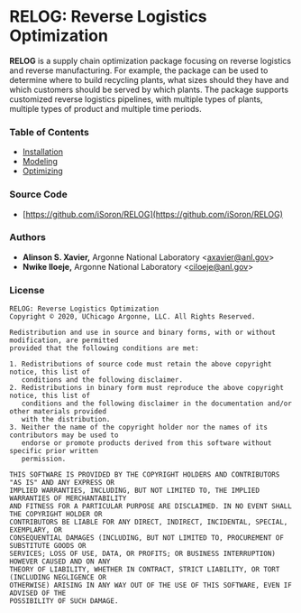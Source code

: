 # RELOG: Reverse Logistics Optimization


**RELOG** is a supply chain optimization package focusing on reverse logistics and reverse manufacturing. For example, the package can be used to determine where to build recycling plants, what sizes should they have and which customers should be served by which plants. The package supports customized reverse logistics pipelines, with multiple types of plants, multiple types of product and multiple time periods.

### Table of Contents

  * [Installation](install.md)
  * [Modeling](model.md)
  * [Optimizing](optimize.md)
  
### Source Code

  * [https://github.com/iSoron/RELOG](https://github.com/iSoron/RELOG)

### Authors
* **Alinson S. Xavier,** Argonne National Laboratory <<axavier@anl.gov>>
* **Nwike Iloeje,** Argonne National Laboratory <<ciloeje@anl.gov>>

### License

```text
RELOG: Reverse Logistics Optimization
Copyright © 2020, UChicago Argonne, LLC. All Rights Reserved.

Redistribution and use in source and binary forms, with or without modification, are permitted
provided that the following conditions are met:

1. Redistributions of source code must retain the above copyright notice, this list of
   conditions and the following disclaimer.
2. Redistributions in binary form must reproduce the above copyright notice, this list of
   conditions and the following disclaimer in the documentation and/or other materials provided
   with the distribution.
3. Neither the name of the copyright holder nor the names of its contributors may be used to
   endorse or promote products derived from this software without specific prior written
   permission.

THIS SOFTWARE IS PROVIDED BY THE COPYRIGHT HOLDERS AND CONTRIBUTORS "AS IS" AND ANY EXPRESS OR
IMPLIED WARRANTIES, INCLUDING, BUT NOT LIMITED TO, THE IMPLIED WARRANTIES OF MERCHANTABILITY
AND FITNESS FOR A PARTICULAR PURPOSE ARE DISCLAIMED. IN NO EVENT SHALL THE COPYRIGHT HOLDER OR
CONTRIBUTORS BE LIABLE FOR ANY DIRECT, INDIRECT, INCIDENTAL, SPECIAL, EXEMPLARY, OR
CONSEQUENTIAL DAMAGES (INCLUDING, BUT NOT LIMITED TO, PROCUREMENT OF SUBSTITUTE GOODS OR
SERVICES; LOSS OF USE, DATA, OR PROFITS; OR BUSINESS INTERRUPTION) HOWEVER CAUSED AND ON ANY
THEORY OF LIABILITY, WHETHER IN CONTRACT, STRICT LIABILITY, OR TORT (INCLUDING NEGLIGENCE OR
OTHERWISE) ARISING IN ANY WAY OUT OF THE USE OF THIS SOFTWARE, EVEN IF ADVISED OF THE
POSSIBILITY OF SUCH DAMAGE.
```